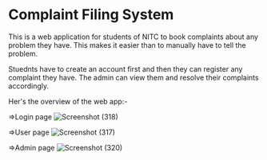 # Complaint Filing System
This is a web application for students of NITC to book complaints about any problem they have. This makes it easier than to manually have to tell the problem.  

Stuednts have to create an account first and then they can register any complaint they have. The admin can view them and resolve their complaints accordingly.

Her's the overview of the web app:-

=>Login page
![Screenshot (318)](https://user-images.githubusercontent.com/71962323/134797738-26138071-5f5d-464a-b856-c5cf99524695.png)

=>User page
![Screenshot (317)](https://user-images.githubusercontent.com/71962323/134797788-d026d7df-d475-4d90-a364-13f497a2398a.png)

=>Admin page
![Screenshot (320)](https://user-images.githubusercontent.com/71962323/134797802-de8a5348-a91d-41fa-8e42-9bff7238fe1f.png)


